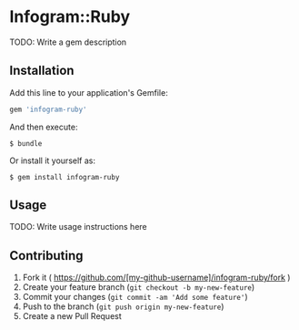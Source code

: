 # Infogram::Ruby

TODO: Write a gem description

## Installation

Add this line to your application's Gemfile:

```ruby
gem 'infogram-ruby'
```

And then execute:

    $ bundle

Or install it yourself as:

    $ gem install infogram-ruby

## Usage

TODO: Write usage instructions here

## Contributing

1. Fork it ( https://github.com/[my-github-username]/infogram-ruby/fork )
2. Create your feature branch (`git checkout -b my-new-feature`)
3. Commit your changes (`git commit -am 'Add some feature'`)
4. Push to the branch (`git push origin my-new-feature`)
5. Create a new Pull Request
